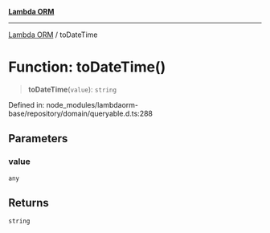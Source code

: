 [**Lambda ORM**](../README.md)

***

[Lambda ORM](../README.md) / toDateTime

# Function: toDateTime()

> **toDateTime**(`value`): `string`

Defined in: node\_modules/lambdaorm-base/repository/domain/queryable.d.ts:288

## Parameters

### value

`any`

## Returns

`string`
